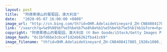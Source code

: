 ```yaml
---
layout: post
title:  "阿德莱德山的葡萄园，澳大利亚"
date:   "2020-05-07 16:00:00 +0800"
image_url: "http://cn.bing.com/th?id=OHR.AdelaideVineyard_ZH-CN8408417885_1920x1080.jpg&rf=LaDigue_1920x1080.jpg&pid=hp"
link: "/search?q=%e9%98%bf%e5%be%b7%e8%8e%b1%e5%be%b7%e5%b1%b1&form=hpcapt&mkt=zh-cn"
copyright: "阿德莱德山的葡萄园，澳大利亚 (© Ben Goode/iStock/Getty Images Plus)"
image_hash: "0c1bfd6be3cbcef1d2eb6262fba41c69"
image_filename: "th?id=OHR.AdelaideVineyard_ZH-CN8408417885_1920x1080.jpg&rf=LaDigue_1920x1080.jpg&pid=hp"
---
```

